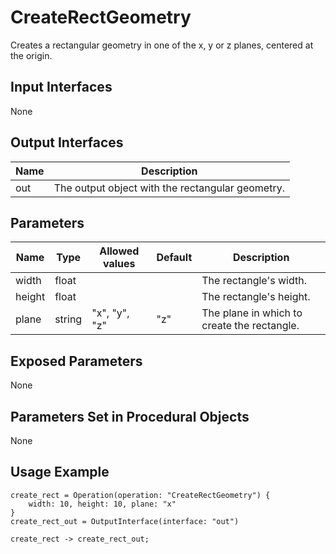 # CreateRectGeometry

Creates a rectangular geometry in one of the x, y or z planes, centered at the origin.

## Input Interfaces

None


## Output Interfaces

| Name | Description                                      |
|------|--------------------------------------------------|
| out  | The output object with the rectangular geometry. |

## Parameters

| Name   | Type   | Allowed values | Default | Description                                 |
|--------|--------|----------------|---------|---------------------------------------------|
| width  | float  |                |         | The rectangle's width.                      |
| height | float  |                |         | The rectangle's height.                     |
| plane  | string | "x", "y", "z"  | "z"     | The plane in which to create the rectangle. |

## Exposed Parameters

None

## Parameters Set in Procedural Objects

None


## Usage Example

```
create_rect = Operation(operation: "CreateRectGeometry") {
    width: 10, height: 10, plane: "x"
}
create_rect_out = OutputInterface(interface: "out")

create_rect -> create_rect_out;
```
